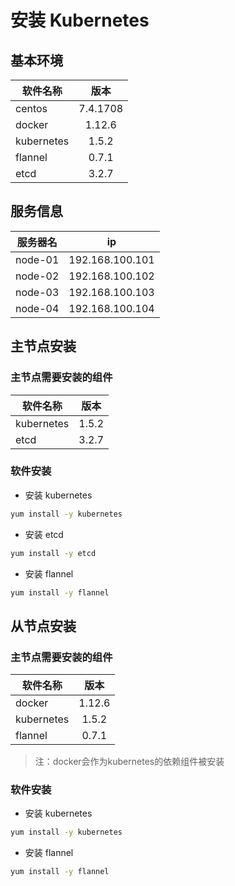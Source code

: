 # 安装 Kubernetes

## 基本环境

| 软件名称        | 版本           |
| ------------- |:-------------:|
| centos      | 7.4.1708 |
| docker      | 1.12.6   |
| kubernetes      | 1.5.2 |
| flannel      | 0.7.1    |
| etcd      | 3.2.7    |

## 服务信息
| 服务器名      | ip           |
| ------------- |:-------------:|
| node-01      | 192.168.100.101 |
| node-02      | 192.168.100.102 |
| node-03      | 192.168.100.103 |
| node-04      | 192.168.100.104 |

## 主节点安装

### 主节点需要安装的组件

| 软件名称        | 版本           |
| ------------- |:-------------:|
| kubernetes      | 1.5.2 |
| etcd      | 3.2.7    |

### 软件安装
* 安装 kubernetes
``` bash
yum install -y kubernetes
```

* 安装 etcd
``` bash
yum install -y etcd
```

* 安装 flannel
``` bash
yum install -y flannel
```

## 从节点安装

### 主节点需要安装的组件

| 软件名称        | 版本           |
| ------------- |:-------------:|
| docker      | 1.12.6   |
| kubernetes      | 1.5.2 |
| flannel      | 0.7.1    |
> 注：docker会作为kubernetes的依赖组件被安装
### 软件安装
* 安装 kubernetes
``` bash
yum install -y kubernetes
```

* 安装 flannel
``` bash
yum install -y flannel
```

